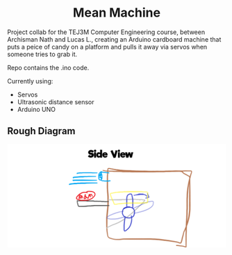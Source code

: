 <h1 align="center">
Mean Machine
</h1>

Project collab for the TEJ3M Computer Engineering course, between Archisman Nath and Lucas L., creating an Arduino cardboard machine that puts a peice of candy on a platform and pulls it away via servos when someone tries to grab it. 

Repo contains the .ino code.

Currently using:
* Servos
* Ultrasonic distance sensor
* Arduino UNO

## Rough Diagram

![](https://github.com/mrworldwide1/MeanMachine-TEJ3M/blob/main/RoughDiagram.png?raw=true "diagram")
